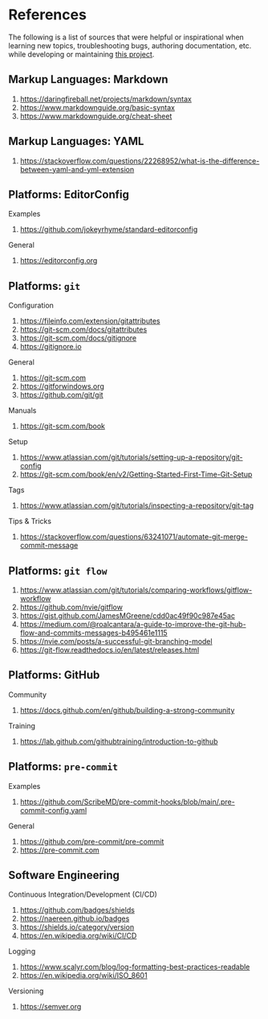 # References

The following is a list of sources that were helpful or inspirational when learning new topics,
troubleshooting bugs, authoring documentation, etc.  while developing or maintaining
[this project](README.md).

## Markup Languages: Markdown

1. <https://daringfireball.net/projects/markdown/syntax>
2. <https://www.markdownguide.org/basic-syntax>
3. <https://www.markdownguide.org/cheat-sheet>

## Markup Languages: YAML

1. <https://stackoverflow.com/questions/22268952/what-is-the-difference-between-yaml-and-yml-extension>

## Platforms: EditorConfig

Examples

1. <https://github.com/jokeyrhyme/standard-editorconfig>

General

1. <https://editorconfig.org>

## Platforms: `git`

Configuration

1. <https://fileinfo.com/extension/gitattributes>
2. <https://git-scm.com/docs/gitattributes>
3. <https://git-scm.com/docs/gitignore>
4. <https://gitignore.io>

General

1. <https://git-scm.com>
2. <https://gitforwindows.org>
3. <https://github.com/git/git>

Manuals

1. <https://git-scm.com/book>

Setup

1. <https://www.atlassian.com/git/tutorials/setting-up-a-repository/git-config>
2. <https://git-scm.com/book/en/v2/Getting-Started-First-Time-Git-Setup>

Tags

1. <https://www.atlassian.com/git/tutorials/inspecting-a-repository/git-tag>

Tips & Tricks

1. <https://stackoverflow.com/questions/63241071/automate-git-merge-commit-message>

## Platforms: `git flow`

1. <https://www.atlassian.com/git/tutorials/comparing-workflows/gitflow-workflow>
2. <https://github.com/nvie/gitflow>
3. <https://gist.github.com/JamesMGreene/cdd0ac49f90c987e45ac>
4. <https://medium.com/@roalcantara/a-guide-to-improve-the-git-hub-flow-and-commits-messages-b495461e1115>
5. <https://nvie.com/posts/a-successful-git-branching-model>
6. <https://git-flow.readthedocs.io/en/latest/releases.html>

## Platforms: GitHub

Community

1. <https://docs.github.com/en/github/building-a-strong-community>

Training

1. <https://lab.github.com/githubtraining/introduction-to-github>

## Platforms: `pre-commit`

Examples

1. <https://github.com/ScribeMD/pre-commit-hooks/blob/main/.pre-commit-config.yaml>

General

1. <https://github.com/pre-commit/pre-commit>
2. <https://pre-commit.com>

## Software Engineering

Continuous Integration/Development (CI/CD)

1. <https://github.com/badges/shields>
2. <https://naereen.github.io/badges>
3. <https://shields.io/category/version>
4. <https://en.wikipedia.org/wiki/CI/CD>

Logging

1. <https://www.scalyr.com/blog/log-formatting-best-practices-readable>
2. <https://en.wikipedia.org/wiki/ISO_8601>

Versioning

1. <https://semver.org>
